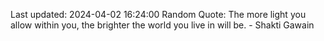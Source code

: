 Last updated: 2024-04-02 16:24:00
Random Quote: The more light you allow within you, the brighter the world you live in will be. - Shakti Gawain